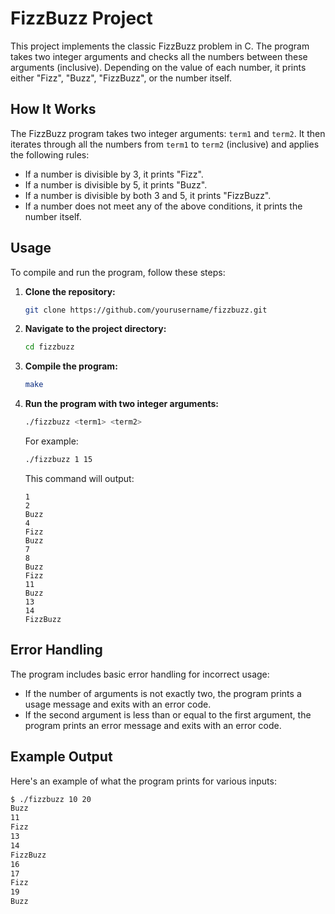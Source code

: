 # FizzBuzz Project

This project implements the classic FizzBuzz problem in C. The program takes two integer arguments and checks all the numbers between these arguments (inclusive). Depending on the value of each number, it prints either "Fizz", "Buzz", "FizzBuzz", or the number itself.

## How It Works

The FizzBuzz program takes two integer arguments: `term1` and `term2`. It then iterates through all the numbers from `term1` to `term2` (inclusive) and applies the following rules:

- If a number is divisible by 3, it prints "Fizz".
- If a number is divisible by 5, it prints "Buzz".
- If a number is divisible by both 3 and 5, it prints "FizzBuzz".
- If a number does not meet any of the above conditions, it prints the number itself.

## Usage

To compile and run the program, follow these steps:

1. **Clone the repository:**
    ```sh
    git clone https://github.com/yourusername/fizzbuzz.git
    ```

2. **Navigate to the project directory:**
    ```sh
    cd fizzbuzz
    ```

3. **Compile the program:**
    ```sh
    make
    ```

4. **Run the program with two integer arguments:**
    ```sh
    ./fizzbuzz <term1> <term2>
    ```

   For example:
    ```sh
    ./fizzbuzz 1 15
    ```

   This command will output:
    ```
    1
    2
    Buzz
    4
    Fizz
    Buzz
    7
    8
    Buzz
    Fizz
    11
    Buzz
    13
    14
    FizzBuzz
    ```

## Error Handling

The program includes basic error handling for incorrect usage:
- If the number of arguments is not exactly two, the program prints a usage message and exits with an error code.
- If the second argument is less than or equal to the first argument, the program prints an error message and exits with an error code.

## Example Output

Here's an example of what the program prints for various inputs:

```sh
$ ./fizzbuzz 10 20
Buzz
11
Fizz
13
14
FizzBuzz
16
17
Fizz
19
Buzz
